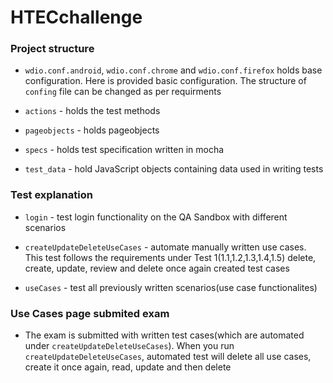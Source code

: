 # HTECchallenge

### Project structure
- `wdio.conf.android`, `wdio.conf.chrome` and `wdio.conf.firefox` holds base configuration. Here is provided basic configuration. The structure of `confing` file can be changed as per requirments

- `actions` - holds the test methods

- `pageobjects` - holds pageobjects

- `specs` - holds test specification written in mocha

- `test_data` - hold JavaScript objects containing data used in writing tests

### Test explanation
- `login` - test login functionality on the QA Sandbox with different  scenarios

- `createUpdateDeleteUseCases` - automate manually written use cases. This test follows the requirements under Test 1(1.1,1.2,1.3,1.4,1.5) delete, create, update, review and delete once again created test cases

- `useCases` - test all previously written scenarios(use case functionalites)

### Use Cases page submited exam
- The exam is submitted  with written test cases(which are automated under `createUpdateDeleteUseCases`). When you run `createUpdateDeleteUseCases`, automated test will delete all use cases, create it once again, read, update and then delete
